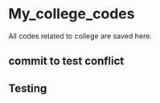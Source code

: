 # My_college_codes
All codes related to college are saved here.

## commit to test conflict
## Testing
